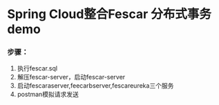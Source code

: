 # Spring Cloud整合Fescar 分布式事务demo
### 步骤：
1. 执行fescar.sql
2. 解压fescar-server，启动fescar-server
3. 启动fescaraserver,feecarbserver,fescareureka三个服务
4. postman模拟请求发送
